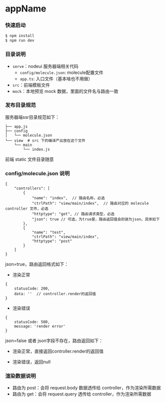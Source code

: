 # __appName__

### 快速启动

```sh
$ npm install
$ npm run dev
```

### 目录说明

- `serve`：nodeui 服务器端相关代码
    - `config/molecule.json`: molecule配置文件
    - `app.ts`: 入口文件（基本啥也不用做）
- `src`：前端模板文件
- `mock`：本地预览 mock 数据，里面的文件名与路由一致

### 发布目录规范

服务器端ssr目录规范如下：

```
├── app.js
├── config
│   └── molecule.json
└── view  # src 下的编译产出放在这个文件
    └── main
        └── index.js
```

前端 static 文件目录随意

### config/molecule.json 说明

```
{
    "controllers": [
        {
            "name": "index",  // 路由名称，必选
            "ctrlPath": "view/main/index",  // 路由对应的 molecule controller 文件，必选
            "httptype": "get", // 路由请求类型，必选
            "json": true // 可选，为true是，路由返回值会封装为json，具体如下
        },
        {
            "name": "test",
            "ctrlPath": "view/main/index",
            "httptype": "post"
        }
    ]
}

```

json=true，路由返回格式如下：

- 渲染正常

```
{
    statusCode: 200,
    data: ''  // controller.render的返回值
}
```

- 渲染错误
```
{
    statusCode: 500,
    message: 'render error'
}
```

json=false 或者 json字段不存在，路由返回如下：

- 渲染正常，直接返回controller.render的返回值

- 渲染错误，返回null

### 渲染数据说明
- 路由为 post：会将 request.body 数据透传给 controller，作为渲染所需数据
- 路由为 get：会将 request.query 透传给 controller，作为渲染所需数据
